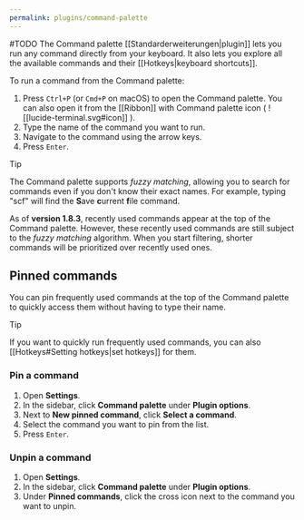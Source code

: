 ```yaml
---
permalink: plugins/command-palette
---
```

#TODO
The Command palette [[Standarderweiterungen|plugin]] lets you run any command directly from your keyboard. It also lets you explore all the available commands and their [[Hotkeys|keyboard shortcuts]].

To run a command from the Command palette:

1. Press `Ctrl+P` (or `Cmd+P` on macOS) to open the Command palette. You can also open it from the [[Ribbon]] with Command palette icon ( ![[lucide-terminal.svg#icon]] ). 
2. Type the name of the command you want to run.
3. Navigate to the command using the arrow keys.
4. Press `Enter`.

> [!tip]
> The Command palette supports _fuzzy matching_, allowing you to search for commands even if you don't know their exact names. For example, typing "scf" will find the **S**ave **c**urrent **f**ile command.

As of **version 1.8.3**, recently used commands appear at the top of the Command palette. However, these recently used commands are still subject to the _fuzzy matching_ algorithm. When you start filtering, shorter commands will be prioritized over recently used ones.

## Pinned commands

You can pin frequently used commands at the top of the Command palette to quickly access them without having to type their name.

> [!tip]
> If you want to quickly run frequently used commands, you can also [[Hotkeys#Setting hotkeys|set hotkeys]] for them.

### Pin a command

1. Open **Settings**.
2. In the sidebar, click **Command palette** under **Plugin options**.
3. Next to **New pinned command**, click **Select a command**.
4. Select the command you want to pin from the list.
5. Press `Enter`.

### Unpin a command

1. Open **Settings**.
2. In the sidebar, click **Command palette** under **Plugin options**.
3. Under **Pinned commands**, click the cross icon next to the command you want to unpin.
